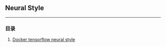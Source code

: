 ## Neural Style
---

### 目录

1. [Docker tensorflow neural style](https://github.com/lijingpeng/deep-learning-notes/blob/master/neural-style/docker_tensorflow_neural_style.md)
